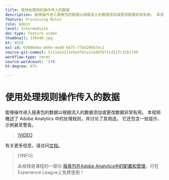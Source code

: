```yaml
---
title: 使用处理规则操作传入的数据
description: 能够操作进入报表包的数据以根据流入的数据添加或更改数据非常有用。 本视频概述了 Adobe Analytics 中的处理规则，并讨论了其用途。 它还包含一些提示、示例甚至警告。
feature: Processing Rules
role: Admin
level: Intermediate
doc-type: feature video
thumbnail: 339440.jpg
kt: 9529
exl-id: 630864be-b60e-4ed0-b675-77bd20567ec1
source-git-commit: 5c11ee3222e5e3f81a13ed8fbf2cd22fc32b1740
workflow-type: tm+mt
source-wordcount: '176'
ht-degree: 87%

---
```


# 使用处理规则操作传入的数据

能够操作进入报表包的数据以根据流入的数据添加或更改数据非常有用。 本视频概述了 Adobe Analytics 中的处理规则，并讨论了其用途。 它还包含一些提示、示例甚至警告。

>[!VIDEO](https://video.tv.adobe.com/v/339440/?quality=12&learn=on)

有关更多信息，请访问[文档](https://experienceleague.adobe.com/docs/analytics/admin/admin-tools/processing-rules/processing-rules.html?lang=zh-Hans)。

>[!INFO]
>
> 此视频是课程的一部分 [报表包在Adobe Analytics中的配置和管理](https://experienceleague.adobe.com/?recommended=Analytics-A-1-2021.1.administration)，可在Experience League上免费使用！